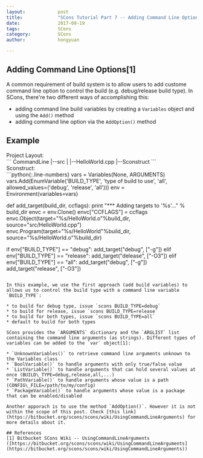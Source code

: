 ```yaml
---
layout:            post
title:             "SCons Tutorial Part 7 -- Adding Command Line Options"
date:              2017-09-19
tags:              SCons
category:          SCons
author:            hongyuan

---
```


## Adding Command Line Options[1]

A common requirement of build system is to allow users to add custome command line option to control the build (e.g. debug/release build type). In SCons, there're two different ways of accomplishing this:

* adding command line build variables by creating a `Variables` object and using the `Add()` method
* adding command line option via the `AddOption()` method



## Example

<div class="div-nm">Project Layout:</div>
```
CommandLine
|--src
|  |--HelloWorld.cpp
|--Sconstruct
```

<div class="div-nm">Sconstruct:</div>
```python{:.line-numbers}
vars = Variables(None, ARGUMENTS)
vars.Add(EnumVariable('BUILD_TYPE', 'type of build to use', 'all',  allowed_values=('debug', 'release', 'all')))
env = Environment(variables=vars)

def add_target(build_dir, ccflags):
    print "*** Adding targets to '%s'..." % build_dir
    envc = env.Clone()
    envc["CCFLAGS"] = ccflags
    envc.Object(target="%s/HelloWorld.o"%build_dir, source="src/HelloWorld.cpp")
    envc.Program(target="%s/HelloWorld"%build_dir, source="%s/HelloWorld.o"%build_dir)

if env["BUILD_TYPE"] == "debug":
    add_target("debug", ["-g"])
elif env["BUILD_TYPE"] == "release":
    add_target("delease", ["-O3"])
elif env["BUILD_TYPE"] == "all":
    add_target("debug", ["-g"])
    add_target("release", ["-O3"])
```

In this example, we use the first approach (add build variables) to allows us to control the build type with a command line variable `BUILD_TYPE`:

* to build for debug type, issue `scons BUILD_TYPE=debug`
* to build for release, issue `scons BUILD_TYPE=release`
* to build for both types, issue `scons BUILD_TYPE=all`
* default to build for both types

SCons provides the `ARGUMENTS` dictionary and the `ARGLIST` list containing the command line arguments (as strings). Different types of variables can be added to the `var` object[1]:

* `UnknownVariables()` to retrieve command line arguments unknown to the Variables class
* `BoolVariable()` to handle arguments with only true/false value
* `ListVariable()` to handle arguments that can hold several values at once (BUILD\_TYPE=debug,release,all,...)
* `PathVariable()` to handle arguments whose value is a path (CONFIG\_FILE=/path/to/my/config)
* `PackageVariable()` to handle arguments whose value is a package that can be enabled/disabled

Another apporach is to use the method `AddOption()`. However it is not within the scope of this post. Check [this link](https://bitbucket.org/scons/scons/wiki/UsingCommandLineArguments) for more details about it.

## References
[1] Bitbucket SCons Wiki -- UsingCommandLineArguments ([https://bitbucket.org/scons/scons/wiki/UsingCommandLineArguments](https://bitbucket.org/scons/scons/wiki/UsingCommandLineArguments))
